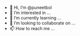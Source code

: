 - 👋 Hi, I’m @puneetbol
- 👀 I’m interested in ...
- 🌱 I’m currently learning ...
- 💞️ I’m looking to collaborate on ...
- 📫 How to reach me ...

<!---
puneetbol/puneetbol is a ✨ special ✨ repository because its `README.md` (this file) appears on your GitHub profile.
You can click the Preview link to take a look at your changes.
--->
